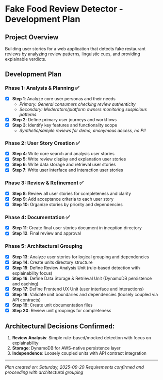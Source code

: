 # Fake Food Review Detector - Development Plan

## Project Overview
Building user stories for a web application that detects fake restaurant reviews by analyzing review patterns, linguistic cues, and providing explainable verdicts.

## Development Plan

### Phase 1: Analysis & Planning ✅
- [x] **Step 1**: Analyze core user personas and their needs
  - *Primary: General consumers checking review authenticity*
  - *Secondary: Moderators/platform owners monitoring suspicious patterns*
- [x] **Step 2**: Define primary user journeys and workflows
- [x] **Step 3**: Identify key features and functionality scope
  - *Synthetic/sample reviews for demo, anonymous access, no PII*

### Phase 2: User Story Creation ✅
- [x] **Step 4**: Write core search and analysis user stories
- [x] **Step 5**: Write review display and explanation user stories  
- [x] **Step 6**: Write data storage and retrieval user stories
- [x] **Step 7**: Write user interface and interaction user stories

### Phase 3: Review & Refinement ✅
- [x] **Step 8**: Review all user stories for completeness and clarity
- [x] **Step 9**: Add acceptance criteria to each user story
- [x] **Step 10**: Organize stories by priority and dependencies

### Phase 4: Documentation ✅
- [x] **Step 11**: Create final user stories document in inception directory
- [x] **Step 12**: Final review and approval

### Phase 5: Architectural Grouping
- [x] **Step 13**: Analyze user stories for logical grouping and dependencies
- [x] **Step 14**: Create units directory structure
- [x] **Step 15**: Define Review Analysis Unit (rule-based detection with explainability focus)
- [x] **Step 16**: Define Data Storage & Retrieval Unit (DynamoDB persistence and caching)
- [x] **Step 17**: Define Frontend UX Unit (user interface and interactions)
- [x] **Step 18**: Validate unit boundaries and dependencies (loosely coupled via API contracts)
- [x] **Step 19**: Create unit documentation files
- [x] **Step 20**: Review unit groupings for completeness

## Architectural Decisions Confirmed:
1. **Review Analysis**: Simple rule-based/mocked detection with focus on explainability
2. **Storage**: DynamoDB for AWS-native persistence layer
3. **Independence**: Loosely coupled units with API contract integration

---
*Plan created on: Saturday, 2025-09-20*
*Requirements confirmed and proceeding with architectural grouping*
